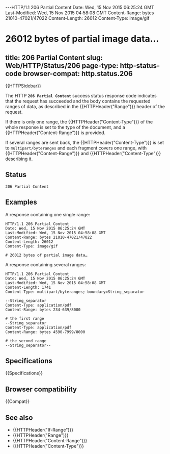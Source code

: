 ---HTTP/1.1 206 Partial Content
Date: Wed, 15 Nov 2015 06:25:24 GMT
Last-Modified: Wed, 15 Nov 2015 04:58:08 GMT
Content-Range: bytes 21010-47021/47022
Content-Length: 26012
Content-Type: image/gif

# 26012 bytes of partial image data…

title: 206 Partial Content
slug: Web/HTTP/Status/206
page-type: http-status-code
browser-compat: http.status.206
---

{{HTTPSidebar}}

The HTTP **`206 Partial Content`** success status response code
indicates that the request has succeeded and the body contains the requested ranges
of data, as described in the {{HTTPHeader("Range")}} header of the request.

If there is only one range, the {{HTTPHeader("Content-Type")}} of the whole response is
set to the type of the document, and a {{HTTPHeader("Content-Range")}} is provided.

If several ranges are sent back, the {{HTTPHeader("Content-Type")}} is set to
`multipart/byteranges` and each fragment covers one range, with
{{HTTPHeader("Content-Range")}} and {{HTTPHeader("Content-Type")}} describing it.

## Status

```http
206 Partial Content
```

## Examples

A response containing one single range:

```http
HTTP/1.1 206 Partial Content
Date: Wed, 15 Nov 2015 06:25:24 GMT
Last-Modified: Wed, 15 Nov 2015 04:58:08 GMT
Content-Range: bytes 21010-47021/47022
Content-Length: 26012
Content-Type: image/gif

# 26012 bytes of partial image data…
```

A response containing several ranges:

```http
HTTP/1.1 206 Partial Content
Date: Wed, 15 Nov 2015 06:25:24 GMT
Last-Modified: Wed, 15 Nov 2015 04:58:08 GMT
Content-Length: 1741
Content-Type: multipart/byteranges; boundary=String_separator

--String_separator
Content-Type: application/pdf
Content-Range: bytes 234-639/8000

# the first range
--String_separator
Content-Type: application/pdf
Content-Range: bytes 4590-7999/8000

# the second range
--String_separator--
```

## Specifications

{{Specifications}}

## Browser compatibility

{{Compat}}

## See also

- {{HTTPHeader("If-Range")}}
- {{HTTPHeader("Range")}}
- {{HTTPHeader("Content-Range")}}
- {{HTTPHeader("Content-Type")}}
